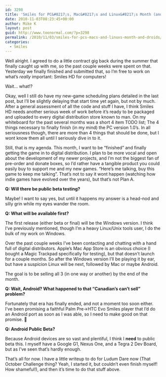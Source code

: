 ```yaml
---
id: 3298
title: 'Smiles for PC&#8217;s, Mac&#8217;s and Linux&#8217;s Month (and Droids?)'
date: 2010-11-03T08:23:45+00:00
author: Mike K
layout: post
guid: http://www.toonormal.com/?p=3298
permalink: /2010/11/03/smiles-for-pcs-macs-and-linuxs-month-and-droids/
categories:
  - Smiles
---
```

Well alright. I agreed to do a little contract gig back during the summer that finally caught up with me, so the past couple weeks were spent on that. Yesterday we finally finished and submitted that, so I&#8217;m free to work on what&#8217;s _really_ important: Smiles HD for computers!

Wait&#8230; what!?

Okay, well I still do have my new-game scheduling plans detailed in the last post, but I&#8217;ll be slightly delaying that start time yet again, but not by much. After a general assessment of all the code and stuff I have, I think Smiles HD needs another serious week of work before it&#8217;s ready to be packaged and uploaded to every digital distribution store known to man. On my whiteboard for the past several months was a short 4 item TODO list; The 4 things necessary to finally finish (in my mind) the PC version 1.0&#8217;s. In all seriousness though, there are more than 4 things that should be done, but I wont know them all until I seriously dive in to it.

Still, that is my agenda. This month, I want to be &#8220;finished&#8221; and finally getting the game in to digital distribution. I plan to be more vocal and open about the development of my newer projects, and I&#8217;m not the biggest fan of pre-order and donate boxes, so I&#8217;d rather have a tangible product you could easily buy to support me and my new games. &#8220;Here&#8217;s me talking, buy this game to keep me talking&#8221;. That&#8217;s not to say it wont happen (watching how indie games have evolved over the years), but that&#8217;s not Plan A.

**Q: Will there be public beta testing?**

Maybe! I want to say yes, but until it happens my answer is a head-nod and silly grin while my eyes wander the room.

**Q: What will be available first?**

The first release (either beta or final) will be the Windows version. I think I&#8217;ve previously mentioned, though I&#8217;m a heavy Linux/Unix tools user, I do the bulk of my work on Windows.

Over the past couple weeks I&#8217;ve been contacting and chatting with a hand full of digital distributors. Apple&#8217;s Mac App Store is an obvious choice (I bought a Magic Trackpad specifically for testing), but that doesn&#8217;t launch for a couple months. So after the Windows version I&#8217;ll be playing it by ear, but have a suspicion Linux will be next, followed by Mac or maybe Android.

The goal is to be selling all 3 (in one way or another) by the end of the month.

**Q: Wait, Android? What happened to that &#8220;Canadian&#8217;s can&#8217;t sell&#8221; problem?**

Fortunately that era has finally ended, and not a moment too soon either. I&#8217;ve been promising a faithful Palm Pre->HTC Evo Smiles player that I&#8217;d do an Android port as soon as I was able, so I need to make good on that promise. 🙂

**Q: Android Public Beta?**

Because Android devices are so vast and plentiful, I think I **need** to public beta this. I myself have a Google G1, Nexus One, and a Tegra 2 Dev Board, but as I&#8217;ve seen that&#8217;s hardly enough.

That&#8217;s all for now. I have a little writeup to do for Ludum Dare now (That October Challenge thing? Yeah, I started it, but couldn&#8217;t even finish myself! How shameful!), and then it&#8217;s time to do that stuff above.